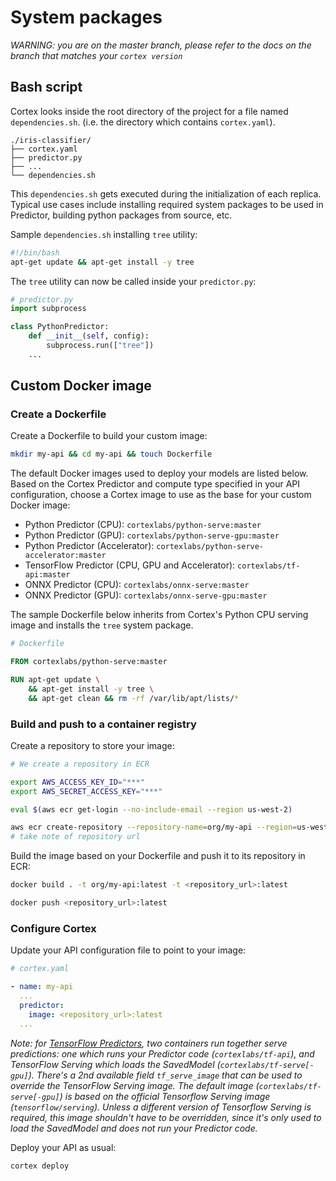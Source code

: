 # System packages

_WARNING: you are on the master branch, please refer to the docs on the branch that matches your `cortex version`_

## Bash script

Cortex looks inside the root directory of the project for a file named `dependencies.sh`. (i.e. the directory which contains `cortex.yaml`).

```text
./iris-classifier/
├── cortex.yaml
├── predictor.py
├── ...
└── dependencies.sh
```

This `dependencies.sh` gets executed during the initialization of each replica. Typical use cases include installing required system packages to be used in Predictor, building python packages from source, etc.

Sample `dependencies.sh` installing `tree` utility:
```bash
#!/bin/bash
apt-get update && apt-get install -y tree
```

The `tree` utility can now be called inside your `predictor.py`:

```python
# predictor.py
import subprocess

class PythonPredictor:
    def __init__(self, config):
        subprocess.run(["tree"])
    ...
```

## Custom Docker image

### Create a Dockerfile

Create a Dockerfile to build your custom image:

```bash
mkdir my-api && cd my-api && touch Dockerfile
```

The default Docker images used to deploy your models are listed below. Based on the Cortex Predictor and compute type specified in your API configuration, choose a Cortex image to use as the base for your custom Docker image:

<!-- CORTEX_VERSION_BRANCH_STABLE x5 -->
* Python Predictor (CPU): `cortexlabs/python-serve:master`
* Python Predictor (GPU): `cortexlabs/python-serve-gpu:master`
* Python Predictor (Accelerator): `cortexlabs/python-serve-accelerator:master`
* TensorFlow Predictor (CPU, GPU and Accelerator): `cortexlabs/tf-api:master`
* ONNX Predictor (CPU): `cortexlabs/onnx-serve:master`
* ONNX Predictor (GPU): `cortexlabs/onnx-serve-gpu:master`

The sample Dockerfile below inherits from Cortex's Python CPU serving image and installs the `tree` system package.

<!-- CORTEX_VERSION_BRANCH_STABLE -->
```dockerfile
# Dockerfile

FROM cortexlabs/python-serve:master

RUN apt-get update \
    && apt-get install -y tree \
    && apt-get clean && rm -rf /var/lib/apt/lists/*
```

### Build and push to a container registry

Create a repository to store your image:

```bash
# We create a repository in ECR

export AWS_ACCESS_KEY_ID="***"
export AWS_SECRET_ACCESS_KEY="***"

eval $(aws ecr get-login --no-include-email --region us-west-2)

aws ecr create-repository --repository-name=org/my-api --region=us-west-2
# take note of repository url
```

Build the image based on your Dockerfile and push it to its repository in ECR:

```bash
docker build . -t org/my-api:latest -t <repository_url>:latest

docker push <repository_url>:latest
```

### Configure Cortex

Update your API configuration file to point to your image:

```yaml
# cortex.yaml

- name: my-api
  ...
  predictor:
    image: <repository_url>:latest
  ...
```

*Note: for [TensorFlow Predictors](#tensorflow-predictor), two containers run together serve predictions: one which runs your Predictor code (`cortexlabs/tf-api`), and TensorFlow Serving which loads the SavedModel (`cortexlabs/tf-serve[-gpu]`). There's a 2nd available field `tf_serve_image` that can be used to override the TensorFlow Serving image. The default image (`cortexlabs/tf-serve[-gpu]`) is based on the official Tensorflow Serving image (`tensorflow/serving`). Unless a different version of Tensorflow Serving is required, this image shouldn't have to be overridden, since it's only used to load the SavedModel and does not run your Predictor code.*

Deploy your API as usual:

```bash
cortex deploy
```
